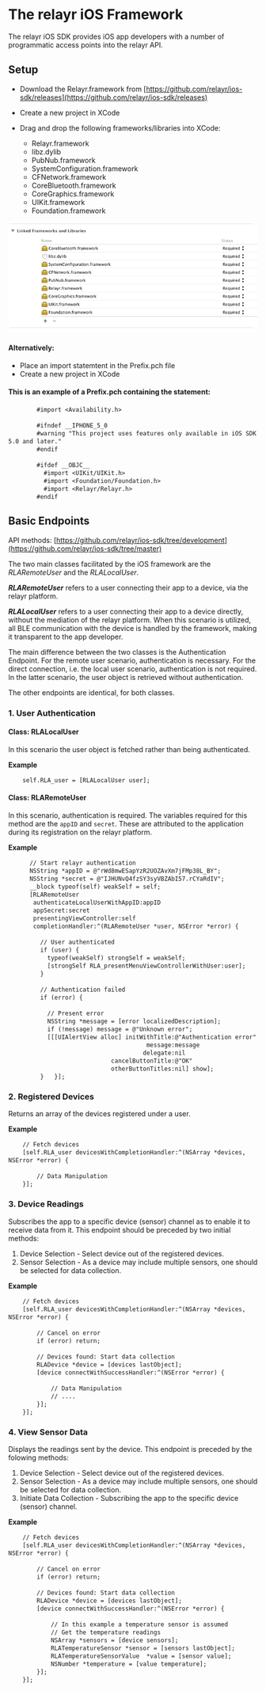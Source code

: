 # The relayr iOS Framework 

The relayr iOS SDK provides iOS app developers with a number of programmatic access points into the relayr API.

## Setup

* Download the Relayr.framework from [https://github.com/relayr/ios-sdk/releases](https://github.com/relayr/ios-sdk/releases)
* Create a new project in XCode
* Drag and drop the following frameworks/libraries into XCode:
	
	* Relayr.framework
	* libz.dylib
	* PubNub.framework
	* SystemConfiguration.framework
	* CFNetwork.framework
	* CoreBluetooth.framework
	* CoreGraphics.framework
	* UIKit.framework
	* Foundation.framework

![](assets/frameworks.png)

#### Alternatively:

* Place an import statemtent in the Prefix.pch file
* Create a new project in XCode

#### This is an example of a Prefix.pch containing the statement:

	
			
			#import <Availability.h>
		
			#ifndef __IPHONE_5_0
			#warning "This project uses features only available in iOS SDK 5.0 and later."
			#endif
			
			#ifdef __OBJC__
			  #import <UIKit/UIKit.h>
			  #import <Foundation/Foundation.h>
			  #import <Relayr/Relayr.h>
			#endif
	
## Basic Endpoints

API methods: [https://github.com/relayr/ios-sdk/tree/development](https://github.com/relayr/ios-sdk/tree/master)

The two main classes facilitated by the iOS framework are the _RLARemoteUser_ and the _RLALocalUser_.

**_RLARemoteUser_** refers to a user connecting their app to a device, via the relayr platform.

**_RLALocalUser_**  refers to a user connecting their app to a device directly, without the mediation of the relayr platform. When this scenario is utilized, all BLE communication with the device is handled by the framework, making it transparent to the app developer. 

The main difference between the two classes is the Authentication Endpoint. For the remote user scenario, authentication is necessary. For the direct connection, i.e. the local user scenario, authentication is not required. In the latter scenario, the user object is retrieved without authentication.

The other endpoints are identical, for both classes.


### 1. User Authentication

#### Class: RLALocalUser

In this scenario the user object is fetched rather than being authenticated.

**Example**

		self.RLA_user = [RLALocalUser user];


#### Class: RLARemoteUser

In this scenario, authentication is required.
The variables required for this method are the `appID` and `secret`. These are attributed to the application during its registration on the relayr platform.


**Example**


		  // Start relayr authentication
		  NSString *appID = @"rWd8mwESapYzR2UOZAvXm7jFMp38L_BY";
		  NSString *secret = @"IJHUNvQ4fzSY3syVBZAbI57.rCYaRdIV";
		  __block typeof(self) weakSelf = self;
		  [RLARemoteUser
		   authenticateLocalUserWithAppID:appID
		   appSecret:secret
		   presentingViewController:self
		   completionHandler:^(RLARemoteUser *user, NSError *error) {
		     
		     // User authenticated
		     if (user) {
		       typeof(weakSelf) strongSelf = weakSelf;
		       [strongSelf RLA_presentMenuViewControllerWithUser:user];
		     }
		     
		     // Authentication failed
		     if (error) {
		       
		       // Present error
		       NSString *message = [error localizedDescription];
		       if (!message) message = @"Unknown error";
		       [[[UIAlertView alloc] initWithTitle:@"Authentication error"
		                                   message:message
		                                  delegate:nil
		                         cancelButtonTitle:@"OK"
		                         otherButtonTitles:nil] show];
		     }   }];
   
   



### 2. Registered Devices

Returns an array of the devices registered under a user. 


**Example**

		// Fetch devices
	    [self.RLA_user devicesWithCompletionHandler:^(NSArray *devices, NSError *error) {
	    
	    	// Data Manipulation
	    }];




### 3. Device Readings

Subscribes the app to a specific device (sensor) channel as to enable it to receive data from it. This endpoint should be preceded by two initial methods:

1. Device Selection - Select device out of the registered devices.
2. Sensor Selection - As a device may include multiple sensors, one should be selected for data collection.

**Example**
		
		// Fetch devices
	    [self.RLA_user devicesWithCompletionHandler:^(NSArray *devices, NSError *error) {
	    
	    	// Cancel on error
	    	if (error) return;
	    
	    	// Devices found: Start data collection
			RLADevice *device = [devices lastObject];
		    [device connectWithSuccessHandler:^(NSError *error) {
	
				// Data Manipulation
				// ....
		    }];
	    }];



### 4. View Sensor Data

Displays the readings sent by the device. This endpoint is preceded by the folowing methods:

1. Device Selection - Select device out of the registered devices.
2. Sensor Selection - As a device may include multiple sensors, one should be selected for data collection.
3. Initiate Data Collection - Subscribing the app to the specific device (sensor) channel.


**Example**
	
		// Fetch devices
	    [self.RLA_user devicesWithCompletionHandler:^(NSArray *devices, NSError *error) {
	    
	    	// Cancel on error
	    	if (error) return;
	    
	    	// Devices found: Start data collection
			RLADevice *device = [devices lastObject];
		    [device connectWithSuccessHandler:^(NSError *error) {
				
				// In this example a temperature sensor is assumed
				// Get the temperature readings
				NSArray *sensors = [device sensors];
				RLATemperatureSensor *sensor = [sensors lastObject];
				RLATemperatureSensorValue  *value = [sensor value];
				NSNumber *temperature = [value temperature];
		    }];
	    }];



